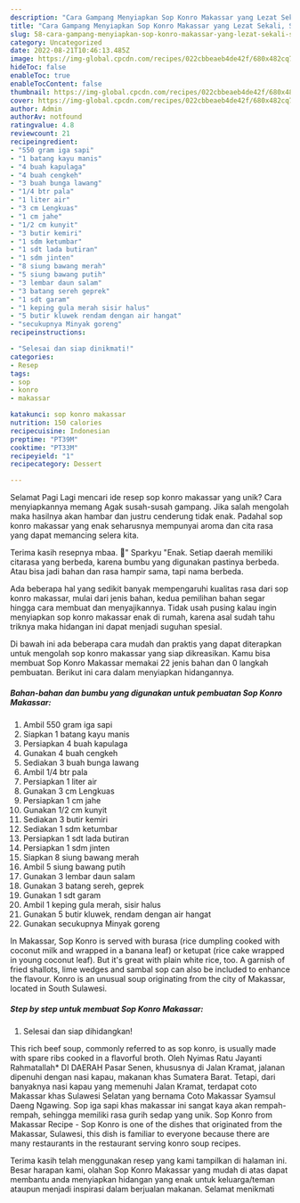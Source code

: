 ```yaml
---
description: "Cara Gampang Menyiapkan Sop Konro Makassar yang Lezat Sekali, Sempurna"
title: "Cara Gampang Menyiapkan Sop Konro Makassar yang Lezat Sekali, Sempurna"
slug: 58-cara-gampang-menyiapkan-sop-konro-makassar-yang-lezat-sekali-sempurna
category: Uncategorized
date: 2022-08-21T10:46:13.485Z
image: https://img-global.cpcdn.com/recipes/022cbbeaeb4de42f/680x482cq70/sop-konro-makassar-foto-resep-utama.jpg
hideToc: false
enableToc: true
enableTocContent: false
thumbnail: https://img-global.cpcdn.com/recipes/022cbbeaeb4de42f/680x482cq70/sop-konro-makassar-foto-resep-utama.jpg
cover: https://img-global.cpcdn.com/recipes/022cbbeaeb4de42f/680x482cq70/sop-konro-makassar-foto-resep-utama.jpg
author: Admin
authorAv: notfound
ratingvalue: 4.8
reviewcount: 21
recipeingredient:
- "550 gram iga sapi"
- "1 batang kayu manis"
- "4 buah kapulaga"
- "4 buah cengkeh"
- "3 buah bunga lawang"
- "1/4 btr pala"
- "1 liter air"
- "3 cm Lengkuas"
- "1 cm jahe"
- "1/2 cm kunyit"
- "3 butir kemiri"
- "1 sdm ketumbar"
- "1 sdt lada butiran"
- "1 sdm jinten"
- "8 siung bawang merah"
- "5 siung bawang putih"
- "3 lembar daun salam"
- "3 batang sereh geprek"
- "1 sdt garam"
- "1 keping gula merah sisir halus"
- "5 butir kluwek rendam dengan air hangat"
- "secukupnya Minyak goreng"
recipeinstructions:

- "Selesai dan siap dinikmati!"
categories:
- Resep
tags:
- sop
- konro
- makassar

katakunci: sop konro makassar 
nutrition: 150 calories
recipecuisine: Indonesian
preptime: "PT39M"
cooktime: "PT33M"
recipeyield: "1"
recipecategory: Dessert

---
```



Selamat Pagi Lagi mencari ide resep sop konro makassar yang unik? Cara menyiapkannya memang Agak susah-susah gampang. Jika salah mengolah maka hasilnya akan hambar dan justru cenderung tidak enak. Padahal sop konro makassar yang enak seharusnya mempunyai aroma dan cita rasa yang dapat memancing selera kita.


Terima kasih resepnya mbaa. 🌷&#34; Sparkyu &#34;Enak. Setiap daerah memiliki citarasa yang berbeda, karena bumbu yang digunakan pastinya berbeda. Atau bisa jadi bahan dan rasa hampir sama, tapi nama berbeda.

Ada beberapa hal yang sedikit banyak mempengaruhi kualitas rasa dari sop konro makassar, mulai dari jenis bahan, kedua pemilihan bahan segar hingga cara membuat dan menyajikannya. Tidak usah pusing kalau ingin menyiapkan sop konro makassar enak di rumah, karena asal sudah tahu triknya maka hidangan ini dapat menjadi suguhan spesial.


Di bawah ini ada beberapa cara mudah dan praktis yang dapat diterapkan untuk mengolah sop konro makassar yang siap dikreasikan. Kamu bisa membuat Sop Konro Makassar memakai 22 jenis bahan dan 0 langkah pembuatan. Berikut ini cara dalam menyiapkan hidangannya.

<!--inarticleads1-->

##### Bahan-bahan dan bumbu yang digunakan untuk pembuatan Sop Konro Makassar:

1. Ambil 550 gram iga sapi
1. Siapkan 1 batang kayu manis
1. Persiapkan 4 buah kapulaga
1. Gunakan 4 buah cengkeh
1. Sediakan 3 buah bunga lawang
1. Ambil 1/4 btr pala
1. Persiapkan 1 liter air
1. Gunakan 3 cm Lengkuas
1. Persiapkan 1 cm jahe
1. Gunakan 1/2 cm kunyit
1. Sediakan 3 butir kemiri
1. Sediakan 1 sdm ketumbar
1. Persiapkan 1 sdt lada butiran
1. Persiapkan 1 sdm jinten
1. Siapkan 8 siung bawang merah
1. Ambil 5 siung bawang putih
1. Gunakan 3 lembar daun salam
1. Gunakan 3 batang sereh, geprek
1. Gunakan 1 sdt garam
1. Ambil 1 keping gula merah, sisir halus
1. Gunakan 5 butir kluwek, rendam dengan air hangat
1. Gunakan secukupnya Minyak goreng


In Makassar, Sop Konro is served with burasa (rice dumpling cooked with coconut milk and wrapped in a banana leaf) or ketupat (rice cake wrapped in young coconut leaf). But it&#39;s great with plain white rice, too. A garnish of fried shallots, lime wedges and sambal sop can also be included to enhance the flavour. Konro is an unusual soup originating from the city of Makassar, located in South Sulawesi. 

<!--inarticleads2-->

##### Step by step untuk membuat Sop Konro Makassar:


1. Selesai dan siap dihidangkan!

This rich beef soup, commonly referred to as sop konro, is usually made with spare ribs cooked in a flavorful broth. Oleh Nyimas Ratu Jayanti Rahmatallah* DI DAERAH Pasar Senen, khususnya di Jalan Kramat, jalanan dipenuhi dengan nasi kapau, makanan khas Sumatera Barat. Tetapi, dari banyaknya nasi kapau yang memenuhi Jalan Kramat, terdapat coto Makassar khas Sulawesi Selatan yang bernama Coto Makassar Syamsul Daeng Ngawing. Sop iga sapi khas makassar ini sangat kaya akan rempah-rempah, sehingga memiliki rasa gurih sedap yang unik. Sop Konro from Makassar Recipe - Sop Konro is one of the dishes that originated from the Makassar, Sulawesi, this dish is familiar to everyone because there are many restaurants in the restaurant serving konro soup recipes. 

Terima kasih telah menggunakan resep yang kami tampilkan di halaman ini. Besar harapan kami, olahan Sop Konro Makassar yang mudah di atas dapat membantu anda menyiapkan hidangan yang enak untuk keluarga/teman ataupun menjadi inspirasi dalam berjualan makanan. Selamat menikmati
